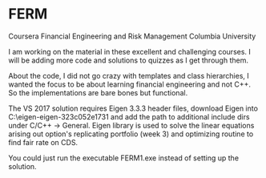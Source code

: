 # FERM
Coursera Financial Engineering and Risk Management Columbia University

I am working on the material in these excellent and challenging courses. 
I will be adding more code and solutions to quizzes as I get through them.

About the code, I did not go crazy with templates and class hierarchies, I wanted the focus to be 
about learning financial engineering and not C++. So the implementations are bare bones but functional.

The VS 2017 solution requires Eigen 3.3.3 header files, download Eigen into C:\eigen-eigen-323c052e1731
and add the path to additional include dirs under C/C++ -> General.
Eigen library is used to solve the linear equations arising out option's replicating portfolio (week 3)
and optimizing routine to find fair rate on CDS.

You could just run the executable FERM1.exe instead of setting up the solution.
